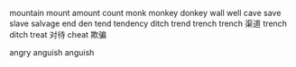 mountain 
mount
amount 
count 
monk
monkey 
donkey 
wall
well
cave 
save
slave
salvage
end
den 
tend
tendency
ditch
trend
trench trench 渠道 
trench 
ditch 
treat 对待
cheat 欺骗

angry
anguish
anguish